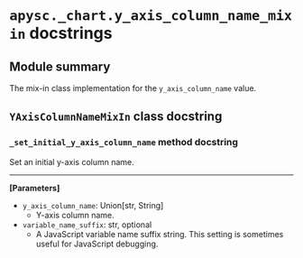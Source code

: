 # `apysc._chart.y_axis_column_name_mixin` docstrings

## Module summary

The mix-in class implementation for the `y_axis_column_name` value.

## `YAxisColumnNameMixIn` class docstring

### `_set_initial_y_axis_column_name` method docstring

Set an initial y-axis column name.<hr>

**[Parameters]**

- `y_axis_column_name`: Union[str, String]
  - Y-axis column name.
- `variable_name_suffix`: str, optional
  - A JavaScript variable name suffix string. This setting is sometimes useful for JavaScript debugging.